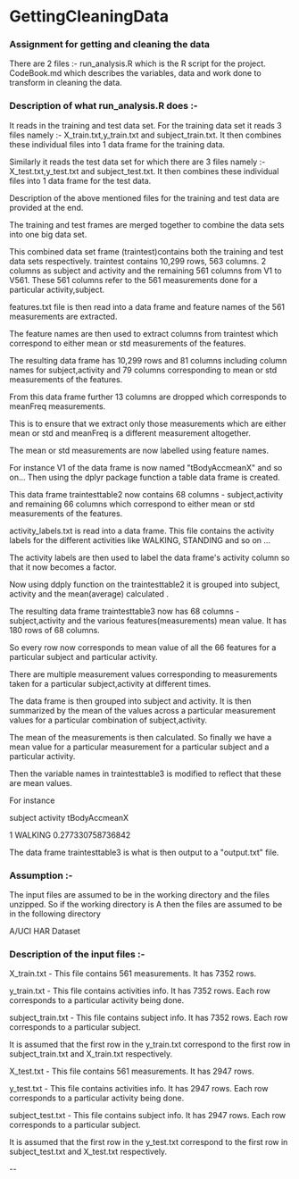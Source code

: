 GettingCleaningData
===================

### Assignment for getting and cleaning the data

There are 2 files :-
run_analysis.R which is the R script for the project.
CodeBook.md which describes the variables, data and work done to transform in cleaning the data.

### Description of what run_analysis.R does :-
 
 It reads in the training and test data set.
 For the training data set it reads 3 files namely :- 
 X_train.txt,y_train.txt and subject_train.txt.
 It then combines these individual files into 1 data frame for the training data.
 
 Similarly it reads the test data set for which there are 3 files namely :-
 X_test.txt,y_test.txt and subject_test.txt.
 It then combines these individual files into 1 data frame for the test data.
 
 Description of the above mentioned files for the training and test data are provided at the end.
 
 The training and test frames are merged together to combine the data sets into one big data set.
 
 This combined data set frame (traintest)contains both the training and test data sets respectively.
 traintest contains 10,299 rows, 563 columns. 2 columns as subject and activity and the remaining 561
 columns from V1 to V561. These 561 columns refer to the 561 measurements done for a particular activity,subject.
 
 features.txt file is then read into a data frame and feature names of the 561 measurements are extracted.
 
 The feature names are then used to extract columns from traintest which correspond to either mean or std measurements
 of the features.
 
 The resulting data frame has 10,299 rows and 81 columns including column names for subject,activity and 79 columns 
 corresponding to mean or std measurements of the features.
 
 From this data frame further 13 columns are dropped which corresponds to meanFreq measurements.
 
 This is to ensure that we extract only those measurements which are either mean or std and meanFreq is a different measurement  altogether.
 
 The mean or std measurements are now labelled using feature names.
 
 For instance V1 of the data frame is now named "tBodyAccmeanX" and so on...
 Then using the dplyr package function a table data frame is created.
 
 This data frame traintesttable2 now contains 68 columns - subject,activity and remaining 66 columns which correspond to either mean or std measurements of the features.
 
 activity_labels.txt is read into a data frame. This file contains the activity labels for the different activities like WALKING, STANDING and so on ...
 
 The activity labels are then used to label the data frame's activity column so that it now becomes a factor.
 
 Now using ddply function on the traintesttable2 it is grouped into subject, activity and the mean(average) calculated .
 
 The resulting data frame traintesttable3 now has 68 columns - subject,activity and the various features(measurements) mean value.
 It has 180 rows of 68 columns.
 
 So every row now corresponds to mean value of all the 66 features for a particular subject and particular activity.
 
 There are multiple measurement values  corresponding to measurements taken for a particular subject,activity at different times.
 
 The data frame is then grouped into subject and  activity.
 It is then summarized by the mean of the values across a particular measurement values for a particular combination of subject,activity.
 
 The mean of the measurements is then calculated. So finally we have a mean value for a particular measurement for a particular subject and a particular activity.
 
 Then the variable names in traintesttable3 is modified to reflect that these are mean values.
 
 
 For instance 
 
 subject  activity  tBodyAccmeanX
 
 1        WALKING   0.277330758736842
 
 The data frame traintesttable3 is what is then output to a "output.txt" file.
 
 
 
###    Assumption :-
 The input files are assumed to be in the working directory and the files unzipped.
 So if the working directory is A then the files are assumed to be in the following directory
 
 A/UCI HAR Dataset
 
 
###    Description of the input files :-
 
 X_train.txt - This file contains 561 measurements. It has 7352 rows. 
 
 y_train.txt - This file contains activities info. It has 7352 rows. Each row corresponds to a particular activity being done.
 
 subject_train.txt - This file contains subject info. It has 7352 rows. Each row corresponds to a particular subject.
 
 It is assumed that the first row in the y_train.txt correspond to the first row in  subject_train.txt and X_train.txt respectively.
 
 X_test.txt - This file contains 561 measurements. It has 2947 rows. 
 
 y_test.txt - This file contains activities info. It has 2947 rows. Each row corresponds to a particular activity being done.
 
 subject_test.txt - This file contains subject info. It has 2947 rows. Each row corresponds to a particular subject.
 
 It is assumed that the first row in the y_test.txt correspond to the first row in  subject_test.txt and X_test.txt respectively.
 
 
 
 

--

